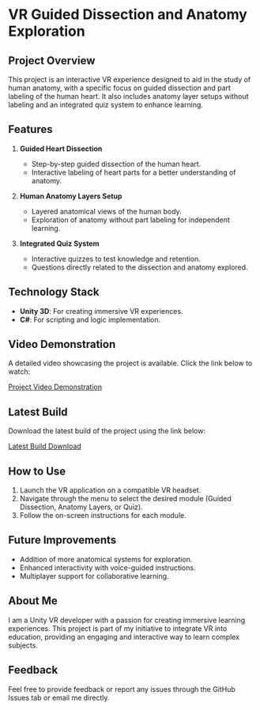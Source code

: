 # VR Guided Dissection and Anatomy Exploration

## Project Overview
This project is an interactive VR experience designed to aid in the study of human anatomy, with a specific focus on guided dissection and part labeling of the human heart. It also includes anatomy layer setups without labeling and an integrated quiz system to enhance learning.

## Features

1. **Guided Heart Dissection**
   - Step-by-step guided dissection of the human heart.
   - Interactive labeling of heart parts for a better understanding of anatomy.

2. **Human Anatomy Layers Setup**
   - Layered anatomical views of the human body.
   - Exploration of anatomy without part labeling for independent learning.

3. **Integrated Quiz System**
   - Interactive quizzes to test knowledge and retention.
   - Questions directly related to the dissection and anatomy explored.

## Technology Stack
- **Unity 3D**: For creating immersive VR experiences.
- **C#**: For scripting and logic implementation.

## Video Demonstration
A detailed video showcasing the project is available. Click the link below to watch:

[Project Video Demonstration](<https://drive.google.com/file/d/1P_Ha59H2VfQO0RZOJA1IBiX8uP5-ODVl/view?usp=sharing>)

## Latest Build
Download the latest build of the project using the link below:

[Latest Build Download](<insert_your_build_link_here>)

## How to Use
1. Launch the VR application on a compatible VR headset.
2. Navigate through the menu to select the desired module (Guided Dissection, Anatomy Layers, or Quiz).
3. Follow the on-screen instructions for each module.

## Future Improvements
- Addition of more anatomical systems for exploration.
- Enhanced interactivity with voice-guided instructions.
- Multiplayer support for collaborative learning.

## About Me
I am a Unity VR developer with a passion for creating immersive learning experiences. This project is part of my initiative to integrate VR into education, providing an engaging and interactive way to learn complex subjects.

## Feedback
Feel free to provide feedback or report any issues through the GitHub Issues tab or email me directly.